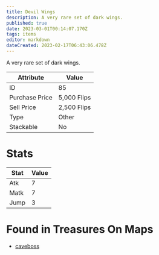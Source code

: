 ```yaml
---
title: Devil Wings
description: A very rare set of dark wings.
published: true
date: 2023-03-01T00:14:07.170Z
tags: items
editor: markdown
dateCreated: 2023-02-17T06:43:06.478Z
---
```


A very rare set of dark wings.

|Attribute|Value|
|-|-|
|ID|85|
|Purchase Price|5,000 Flips|
|Sell Price|2,500 Flips|
|Type|Other|
|Stackable|No|

# Stats
|Stat|Value|
|-|-|
|Atk|7|
|Matk|7|
|Jump|3|

# Found in Treasures On Maps
 * [caveboss](/maps/caveboss)